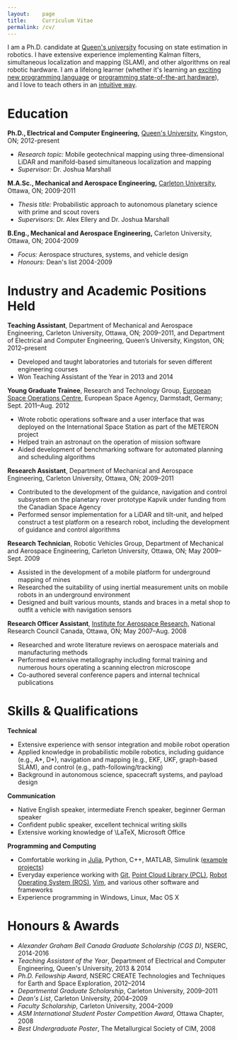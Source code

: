 ```yaml
---
layout:    page
title:     Curriculum Vitae
permalink: /cv/
---
```

I am a Ph.D. candidate at [Queen's university](http://www.queensu.ca) focusing on state estimation in robotics. I have extensive experience implementing Kalman filters, simultaneous localization and mapping (SLAM), and other algorithms on real robotic hardware. I am a lifelong learner (whether it's learning an [exciting new programming language](http://julialang.org) or [programming state-of-the-art hardware](https://www.google.com/atap/project-tango/)), and I love to teach others in an [intuitive way](/2015/10/14/how-i-learn/).

# Education

**Ph.D., Electrical and Computer Engineering,** [Queen's University](http://www.queensu.ca), Kingston, ON; 2012-present

* *Research topic:* Mobile geotechnical mapping using three-dimensional LiDAR and manifold-based simultaneous localization and mapping
* *Supervisor:* Dr. Joshua Marshall

**M.A.Sc., Mechanical and Aerospace Engineering,** [Carleton University](http://www.carleton.ca), Ottawa, ON; 2009-2011

* *Thesis title:* Probabilistic approach to autonomous planetary science with prime and scout rovers
* *Supervisors:* Dr. Alex Ellery and Dr. Joshua Marshall

**B.Eng., Mechanical and Aerospace Engineering,** Carleton University, Ottawa, ON; 2004-2009

* *Focus:* Aerospace structures, systems, and vehicle design
* *Honours:* Dean's list 2004-2009

# Industry and Academic Positions Held

**Teaching Assistant**, Department of Mechanical and Aerospace Engineering, Carleton University, Ottawa, ON; 2009–2011, and Department of Electrical and Computer Engineering, Queen’s University, Kingston, ON; 2012–present

* Developed and taught laboratories and tutorials for seven different engineering courses
* Won Teaching Assistant of the Year in 2013 and 2014

**Young Graduate Trainee**, Research and Technology Group, [European Space Operations Centre](http://www.esa.int/About_Us/ESOC), European Space Agency, Darmstadt, Germany; Sept. 2011–Aug. 2012

* Wrote robotic operations software and a user interface that was deployed on the International Space Station as part of the METERON project
* Helped train an astronaut on the operation of mission software
* Aided development of benchmarking software for automated planning and scheduling algorithms

**Research Assistant**, Department of Mechanical and Aerospace Engineering, Carleton University, Ottawa, ON; 2009–2011

* Contributed to the development of the guidance, navigation and control subsystem on the planetary rover prototype Kapvik under funding from the Canadian Space Agency 
* Performed sensor implementation for a LiDAR and tilt-unit, and helped construct a test platform on a research robot, including the development of guidance and control algorithms 

**Research Technician**, Robotic Vehicles Group, Department of Mechanical and Aerospace Engineering, Carleton University, Ottawa, ON; May 2009–Sept. 2009

* Assisted in the development of a mobile platform for underground mapping of mines
* Researched the suitability of using inertial measurement units on mobile robots in an underground environment
* Designed and built various mounts, stands and braces in a metal shop to outfit a vehicle with navigation sensors

**Research Officer Assistant**, [Institute for Aerospace Research](http://www.nrc-cnrc.gc.ca/eng/rd/aerospace/index.html), National Research Council Canada, Ottawa, ON; May 2007–Aug. 2008

* Researched and wrote literature reviews on aerospace materials and manufacturing methods
* Performed extensive metallography including formal training and numerous hours operating a scanning electron microscope
* Co-authored several conference papers and internal technical publications

# Skills & Qualifications

**Technical**

* Extensive experience with sensor integration and mobile robot operation
* Applied knowledge in probabilistic mobile robotics, including guidance (e.g., A\*, D\*), navigation and mapping (e.g., EKF, UKF, graph-based SLAM), and control (e.g., path-following/tracking)
* Background in autonomous science, spacecraft systems, and payload design

**Communication**

* Native English speaker, intermediate French speaker, beginner German speaker
* Confident public speaker, excellent technical writing skills
* Extensive working knowledge of \LaTeX, Microsoft Office

**Programming and Computing**

* Comfortable working in [Julia](http://julialang.org), Python, C++, MATLAB, Simulink ([example projects](https://github.com/kam3k))
* Everyday experience working with [Git](https://git-scm.com), [Point Cloud Library (PCL)](http://pointclouds.org), [Robot Operating System (ROS)](http://www.ros.org), [Vim](http://www.vim.org), and various other software and frameworks 
* Experience programming in Windows, Linux, Mac OS X

# Honours & Awards

* *Alexander Graham Bell Canada Graduate Scholarship (CGS D)*, NSERC, 2014-2016
* *Teaching Assistant of the Year*, Department of Electrical and Computer Engineering, Queen's University, 2013 & 2014
* *Ph.D. Fellowship Award*, NSERC CREATE Technologies and Techniques for Earth and Space Exploration, 2012–2014
* *Departmental Graduate Scholarship*, Carleton University, 2009–2011
* *Dean's List*, Carleton University, 2004–2009
* *Faculty Scholarship*, Carleton University, 2004–2009
* *ASM International Student Poster Competition Award*, Ottawa Chapter, 2008
* *Best Undergraduate Poster*, The Metallurgical Society of CIM, 2008
